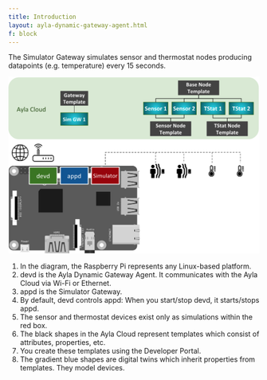 ```yaml
---
title: Introduction
layout: ayla-dynamic-gateway-agent.html
f: block
---
```


The Simulator Gateway simulates sensor and thermostat nodes producing datapoints (e.g. temperature) every 15 seconds.

<img src="simulator-gateway.png" width="550">

1. In the diagram, the Raspberry Pi represents any Linux-based platform.
1. devd is the Ayla Dynamic Gateway Agent. It communicates with the Ayla Cloud via Wi-Fi or Ethernet.
1. appd is the Simulator Gateway.
1. By default, devd controls appd: When you start/stop devd, it starts/stops appd.
1. The sensor and thermostat devices exist only as simulations within the red box.
1. The black shapes in the Ayla Cloud represent templates which consist of attributes, properties, etc. 
1. You create these templates using the Developer Portal.
1. The gradient blue shapes are digital twins which inherit properties from templates. They model devices.
